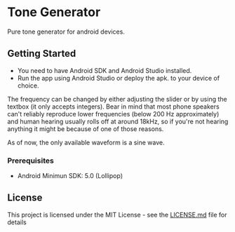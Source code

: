 # Tone Generator

Pure tone generator for android devices. 

## Getting Started

* You need to have Android SDK and Android Studio installed.
* Run the app using Android Studio or deploy the apk. to your device of choice.

The frequency can be changed by either adjusting the slider or by using the textbox (it only accepts
integers). Bear in mind that most phone speakers can't reliably reproduce lower frequencies (below 200 Hz 
approximately) and human hearing usually rolls off at around 18kHz, so if you're not hearing anything
it might be because of one of those reasons.

As of now, the only available waveform is a sine wave.

### Prerequisites

* Android Minimun SDK: 5.0 (Lollipop)

## License

This project is licensed under the MIT License - see the [LICENSE.md](LICENSE.md) file for details
